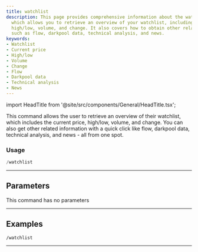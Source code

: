 ```yaml
---
title: watchlist
description: This page provides comprehensive information about the watchlist command,
  which allows you to retrieve an overview of your watchlist, including current price,
  high/low, volume, and change. It also covers how to obtain other related information
  such as flow, darkpool data, technical analysis, and news.
keywords:
- Watchlist
- Current price
- High/low
- Volume
- Change
- Flow
- Darkpool data
- Technical analysis
- News
---
```


import HeadTitle from '@site/src/components/General/HeadTitle.tsx';

<HeadTitle title="watchlist - Overview - Telegram - Reference | OpenBB Bot Docs" />

This command allows the user to retrieve an overview of their watchlist, which includes the current price, high/low, volume, and change. You can also get other related information with a quick click like flow, darkpool data, technical analysis, and news - all from one spot.

### Usage

```python wordwrap
/watchlist
```

---

## Parameters

This command has no parameters



---

## Examples

```
/watchlist
```

---
